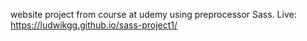 website project from course at udemy using preprocessor Sass. 
Live: https://ludwikgg.github.io/sass-project1/
